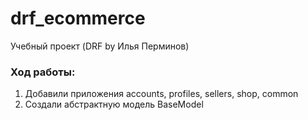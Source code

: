 # drf_ecommerce

Учебный проект (DRF by Илья Перминов)

### Ход работы:
1. Добавили приложения accounts, profiles, sellers, shop, common
2. Создали абстрактную модель BaseModel
